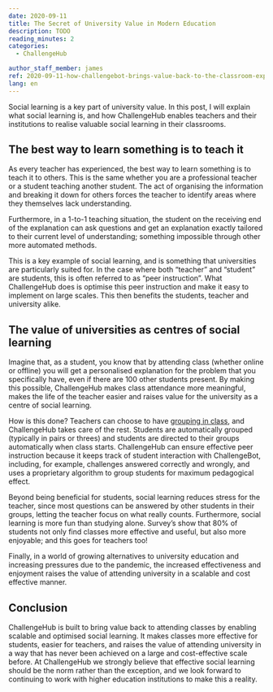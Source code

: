 ```yaml
---
date: 2020-09-11
title: The Secret of University Value in Modern Education
description: TODO
reading_minutes: 2
categories:
  - ChallengeHub

author_staff_member: james
ref: 2020-09-11-how-challengebot-brings-value-back-to-the-classroom-experience
lang: en
---
```


Social learning is a key part of university value.
In this post, I will explain what social learning is, and how ChallengeHub enables teachers and their institutions to realise valuable social learning in their classrooms.

## The best way to learn something is to teach it

As every teacher has experienced, the best way to learn something is to teach it to others.
This is the same whether you are a professional teacher or a student teaching another student.
The act of organising the information and breaking it down for others forces the teacher to identify areas where they themselves lack understanding.

Furthermore, in a 1-to-1 teaching situation, the student on the receiving end of the explanation can ask questions and get an explanation exactly tailored to their current level of understanding; something impossible through other more automated methods.

This is a key example of social learning, and is something that universities are particularly suited for.
In the case where both “teacher” and “student” are students, this is often referred to as “peer instruction”.
What ChallengeHub does is optimise this peer instruction and make it easy to implement on large scales.
This then benefits the students, teacher and university alike.

## The value of universities as centres of social learning

Imagine that, as a student, you know that by attending class (whether online or offline) you will get a personalised explanation for the problem that you specifically have, even if there are 100 other students present.
By making this possible, ChallengeHub makes class attendance more meaningful, makes the life of the teacher easier and raises value for the university as a centre of social learning.

How is this done?
Teachers can choose to have [grouping in class]( /2020/04/10/announcing-study-teams/ ), and ChallengeHub takes care of the rest.
Students are automatically grouped (typically in pairs or threes) and students are directed to their groups automatically when class starts.
ChallengeHub can ensure effective peer instruction because it keeps track of student interaction with ChallengeBot, including, for example, challenges answered correctly and wrongly, and uses a proprietary algorithm to group students for maximum pedagogical effect.

Beyond being beneficial for students, social learning reduces stress for the teacher, since most questions can be answered by other students in their groups, letting the teacher focus on what really counts.
Furthermore, social learning is more fun than studying alone.
Survey’s show that 80% of students not only find classes more effective and useful, but also more enjoyable; and this goes for teachers too!

Finally, in a world of growing alternatives to university education and increasing pressures due to the pandemic, the increased effectiveness and enjoyment raises the value of attending university in a scalable and cost effective manner. 

## Conclusion

ChallengeHub is built to bring value back to attending classes by enabling scalable and optimised social learning.
It makes classes more effective for students, easier for teachers, and raises the value of attending university in a way that has never been achieved on a large and cost-effective scale before.
At ChallengeHub we strongly believe that effective social learning should be the norm rather than the exception, and we look forward to continuing to work with higher education institutions to make this a reality.

